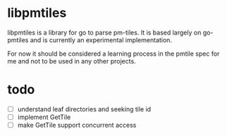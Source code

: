 # libpmtiles 

libpmtiles is a library for go to parse pm-tiles. It is based largely on 
go-pmtiles and is currently an experimental implementation.

For now it should be considered a learning process in the pmtile spec for me 
and not to be used in any other projects.

# todo
- [ ] understand leaf directories and seeking tile id
- [ ] implement GetTile
- [ ] make GetTile support concurrent access
